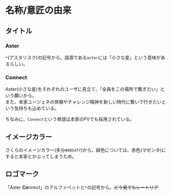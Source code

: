 # 名称/意匠の由来

## タイトル

### Aster

`*`(アスタリスク)の記号から。語源である`aster`には「小さな星」という意味があるらしい。

### Connect

Aster(小さな星)をそれぞれのユーザに見立て、「全員をこの場所で繋ぎたい」という願いから。  
また、本家ユージェネの体験やチャレンジ精神を新しい時代に繋いで行きたいという気持ちも込めている。

ちなみに、`Connect`という単語は本家のPVでも採用されている。

## イメージカラー

さくらのイメージカラー(多分`#0054ff`)から。緑色については、赤色(マゼンタ)にすると本家とかぶってしまうため。

## ロゴマーク

「Aster **Co**nnect」のアルファベットと`*`の記号から。~~どう見てもシートリア~~